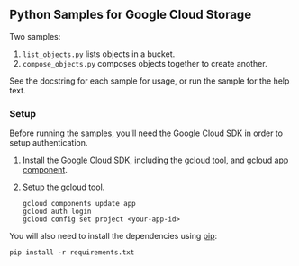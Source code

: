 ## Python Samples for Google Cloud Storage

Two samples:

1. ``list_objects.py`` lists objects in a bucket.
2. ``compose_objects.py`` composes objects together to create another.

See the docstring for each sample for usage, or run the sample for the help text.

### Setup

Before running the samples, you'll need the Google Cloud SDK in order to setup authentication.

1. Install the [Google Cloud SDK](https://cloud.google.com/sdk/), including the [gcloud tool](https://cloud.google.com/sdk/gcloud/), and [gcloud app component](https://cloud.google.com/sdk/gcloud-app).
2. Setup the gcloud tool.

   ```
   gcloud components update app
   gcloud auth login
   gcloud config set project <your-app-id>
   ```

You will also need to install the dependencies using [pip](https://pypi.python.org/pypi/pip):

```
pip install -r requirements.txt
```
